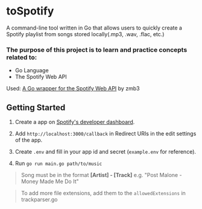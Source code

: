 # toSpotify
A command-line tool written in Go that allows users to quickly create a Spotify playlist from songs stored locally(.mp3, .wav, .flac, etc.)

### The purpose of this project is to learn and practice concepts related to:
- Go Language
- The Spotify Web API

Used: [A Go wrapper for the Spotify Web API](https://github.com/zmb3/spotify) by zmb3

## Getting Started

1) Create a app on [Spotify's developer dashboard](https://developer.spotify.com/dashboard/applications).

2) Add `http://localhost:3000/callback` in Redirect URIs in the edit settings of the app.

3) Create `.env` and fill in your app id and secret (`example.env`  for reference).

4) Run  `go run main.go path/to/music`

> Song must be in the format **[Artist] - [Track]** e.g. "Post Malone - Money Made Me Do It"

> To add more file extensions, add them to the `allowedExtensions` in trackparser.go
